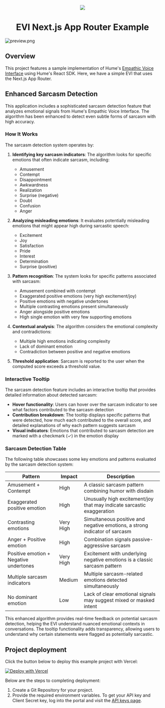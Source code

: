 <div align="center">
  <img src="https://storage.googleapis.com/hume-public-logos/hume/hume-banner.png">
  <h1>EVI Next.js App Router Example</h1>
</div>

![preview.png](preview.png)

## Overview

This project features a sample implementation of Hume's [Empathic Voice Interface](https://hume.docs.buildwithfern.com/docs/empathic-voice-interface-evi/overview) using Hume's React SDK. Here, we have a simple EVI that uses the Next.js App Router.

## Enhanced Sarcasm Detection

This application includes a sophisticated sarcasm detection feature that analyzes emotional signals from Hume's Empathic Voice Interface. The algorithm has been enhanced to detect even subtle forms of sarcasm with high accuracy.

### How It Works

The sarcasm detection system operates by:

1. **Identifying key sarcasm indicators**: The algorithm looks for specific emotions that often indicate sarcasm, including:
   - Amusement
   - Contempt
   - Disappointment
   - Awkwardness
   - Realization
   - Surprise (negative)
   - Doubt
   - Confusion
   - Anger

2. **Analyzing misleading emotions**: It evaluates potentially misleading emotions that might appear high during sarcastic speech:
   - Excitement
   - Joy
   - Satisfaction
   - Pride
   - Interest
   - Determination
   - Surprise (positive)

3. **Pattern recognition**: The system looks for specific patterns associated with sarcasm:
   - Amusement combined with contempt
   - Exaggerated positive emotions (very high excitement/joy)
   - Positive emotions with negative undertones
   - Multiple contrasting emotions present simultaneously
   - Anger alongside positive emotions
   - High single emotion with very few supporting emotions

4. **Contextual analysis**: The algorithm considers the emotional complexity and contradictions:
   - Multiple high emotions indicating complexity
   - Lack of dominant emotion
   - Contradiction between positive and negative emotions

5. **Threshold application**: Sarcasm is reported to the user when the computed score exceeds a threshold value.

### Interactive Tooltip

The sarcasm detection feature includes an interactive tooltip that provides detailed information about detected sarcasm:

- **Hover functionality**: Users can hover over the sarcasm indicator to see what factors contributed to the sarcasm detection
- **Contribution breakdown**: The tooltip displays specific patterns that were detected, how much each contributed to the overall score, and detailed explanations of why each pattern suggests sarcasm
- **Visual indicators**: Emotions that contributed to sarcasm detection are marked with a checkmark (✓) in the emotion display

### Sarcasm Detection Table

The following table showcases some key emotions and patterns evaluated by the sarcasm detection system:

| Pattern | Impact | Description |
|---------|--------|-------------|
| Amusement + Contempt | High | A classic sarcasm pattern combining humor with disdain |
| Exaggerated positive emotion | High | Unusually high excitement/joy that may indicate sarcastic exaggeration |
| Contrasting emotions | Very High | Simultaneous positive and negative emotions, a strong indicator of sarcasm |
| Anger + Positive emotion | High | Combination signals passive-aggressive sarcasm |
| Positive emotion + Negative undertones | Very High | Excitement with underlying negative emotions is a classic sarcasm pattern |
| Multiple sarcasm indicators | Medium | Multiple sarcasm-related emotions detected simultaneously |
| No dominant emotion | Low | Lack of clear emotional signals may suggest mixed or masked intent |

This enhanced algorithm provides real-time feedback on potential sarcasm detection, helping the EVI understand nuanced emotional contexts in conversations. The tooltip functionality adds transparency, allowing users to understand why certain statements were flagged as potentially sarcastic.

## Project deployment

Click the button below to deploy this example project with Vercel:

[![Deploy with Vercel](https://vercel.com/button)](https://vercel.com/new/clone?repository-url=https%3A%2F%2Fgithub.com%2Fhumeai%2Fhume-evi-next-js-starter&env=HUME_API_KEY,HUME_CLIENT_SECRET)

Below are the steps to completing deployment:

1. Create a Git Repository for your project.
2. Provide the required environment variables. To get your API key and Client Secret key, log into the portal and visit the [API keys page](https://beta.hume.ai/settings/keys).
